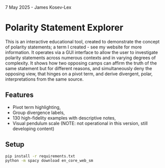 7 May 2025 - James Kosev-Lex

# Polarity Statement Explorer

This is an interactive educational tool, created to demonstrate the concept of
polarity statements; a term I created - see my website for more information. It operates via a GUI interface to allow the user to 
investigate polarity statements across numerous contexts and in varying degrees
of complexity. It shows how two opposing camps can affirm the truth of the same 
statement but for different reasons, and simultaneously deny the opposing view, that hinges on a pivot term, and derive divergent, 
polar, interpretations from the same source. 


## Features


- Pivot term highlighting,
- Group divergence labels,
- 130 high-fidelity examples with descriptive notes,
- Visual pendulum scale (NOTE: not operational in this version, still developing content)


## Setup

```bash
pip install -r requirements.txt
python -m spacy download en_core_web_sm

